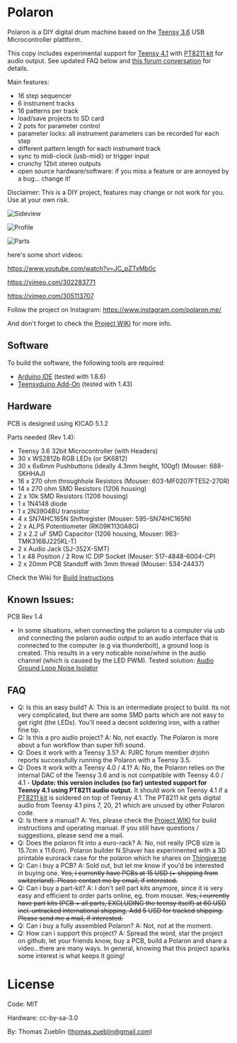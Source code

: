 # Polaron

Polaron is a DIY digital drum machine based on the [Teensy 3.6](https://www.pjrc.com/teensy/) USB Microcontroller plattform.

This copy includes experimental support for [Teensy 4.1](https://www.pjrc.com/store/teensy41.html) with [PT8211 kit](https://www.pjrc.com/store/pt8211_kit.html) for audio output.  See updated FAQ below and [this forum conversation](https://forum.pjrc.com/index.php?threads/posted-polaron-diy-drum-machine.54388/page-2#post-357428) for details.

Main features:

- 16 step sequencer
- 6 instrument tracks
- 16 patterns per track
- load/save projects to SD card
- 2 pots for parameter control
- parameter locks: all instrument parameters can be recorded for each step
- different pattern length for each instrument track
- sync to midi-clock (usb-midi) or trigger input
- crunchy 12bit stereo outputs
- open source hardware/software: if you miss a feature or are annoyed by a bug... change it!

Disclaimer: This is a DIY project, features may change or not work for you. Use at your own risk.

![Sideview](./Doc/Images/sideview.jpg)

![Profile](./Doc/Images/profileview.jpg)

![Parts](./Doc/Images/parts.jpg)

here's some short videos:

https://www.youtube.com/watch?v=JC_pZTxMb0c

https://vimeo.com/302283771

https://vimeo.com/305113707

Follow the project on Instagram: https://www.instagram.com/polaron.me/

And don't forget to check the [Project WIKI](https://github.com/zueblin/Polaron/wiki) for more info.

## Software

To build the software, the following tools are required:

- [Arduino IDE](https://www.arduino.cc/en/Main/Software) (tested with 1.8.6)
- [Teensyduino Add-On](https://www.pjrc.com/teensy/teensyduino.html) (tested with 1.43)

## Hardware

PCB is designed using KICAD 5.1.2

Parts needed (Rev 1.4):

- Teensy 3.6 32bit Microcontroller (with Headers)
- 30 x WS2812b RGB LEDs (or SK6812)
- 30 x 6x6mm Pushbuttons (ideally 4.3mm height, 100gf) (Mouser: 688-SKHHAJ)
- 16 x 270 ohm throughhole Resistors (Mouser: 603-MF0207FTE52-270R)
- 14 x 270 ohm SMD Resistors (1206 housing)
- 2 x 10k SMD Resistors (1206 housing)
- 1 x 1N4148 diode
- 1 x 2N3904BU transistor
- 4 x SN74HC165N Shiftregister (Mouser: 595-SN74HC165N)
- 2 x ALPS Potentiometer (RK09K1130A8G)
- 2 x 2.2 uF SMD Capacitor (1206 housing, Mouser: 963-TMK316BJ225KL-T)
- 2 x Audio Jack (SJ-352X-SMT)
- 1 x 48 Position / 2 Row IC DIP Socket (Mouser: 517-4848-6004-CP)
- 2 x 20mm PCB Standoff with 3mm thread (Mouser: 534-24437)

Check the Wiki for [Build Instructions](https://github.com/zueblin/Polaron/wiki/Building-the-Polaron)

## Known Issues:
PCB Rev 1.4

- In some situations, when connecting the polaron to a computer via usb and connecting the polaron audio output to an audio interface that is connected to the computer (e.g via thunderbolt), a ground loop is created. This results in a very noticable noise/whine in the audio channel (which is caused by the LED PWM). Tested solution: [Audio Ground Loop Noise Isolator](https://www.pjrc.com/store/audio_ground_isolator.html)

## FAQ

- Q: Is this an easy build? A: This is an intermediate project to build. Its not very complicated, but there are some SMD parts which are not easy to get right (the LEDs). You'll need a decent soldering iron, with a rather fine tip.
- Q: Is this a pro audio project? A: No, not exactly. The Polaron is more about a fun workflow than super hifi sound.
- Q: Does it work with a Teensy 3.5? A: PJRC forum member drjohn reports successfully running the Polaron with a Teensy 3.5.
- Q: Does it work with a Teensy 4.0 / 4.1? A: No, the Polaron relies on the internal DAC of the Teensy 3.6 and is not compatible with Teensy 4.0 / 4.1 - **Update: this version includes (so far) untested support for Teensy 4.1 using PT8211 audio output.**  It should work on Teensy 4.1 if a [PT8211 kit](https://www.pjrc.com/store/pt8211_kit.html) is soldered on top of Teensy 4.1.  The PT8211 kit gets digital audio from Teensy 4.1 pins 7, 20, 21 which are unused by other Polaron code.
- Q: Is there a manual? A: Yes, please check the [Project WIKI](https://github.com/zueblin/Polaron/wiki) for build instructions and operating manual. If you still have questions / suggestions, please send me a mail.
- Q: Does the polaron fit into a euro-rack? A: No, not really (PCB size is 15.7cm x 11.6cm). Polaron builder N.Shaver has experimented with a 3D printable eurorack case for the polaron which he shares on [Thingiverse](https://www.thingiverse.com/thing:3830556)
- Q: Can i buy a PCB? A: Sold out, but let me know if you'd be interested in buying one. ~~Yes, i currently have PCBs at 15 USD (+ shipping from switzerland). Please contact me by email, if interested.~~
- Q: Can i buy a part-kit? A: I don't sell part kits anymore, since it is very easy and efficient to order parts online, eg. from mouser. ~~Yes, i currently have part kits (PCB + all parts, EXCLUDING the teensy itself) at 60 USD incl. untracked international shipping. Add 5 USD for tracked shipping. Please send me a mail, if interested.~~
- Q: Can i buy a fully assembled Polaron? A: Not, not at the moment.
- Q: How can i support this project? A: Spread the word, star the project on github, let your friends know, buy a PCB, build a Polaron and share a video...there are many ways. In general, knowing that this project sparks some interest is what keeps it going!

# License

Code: MIT

Hardware: cc-by-sa-3.0

By: Thomas Zueblin (thomas.zueblin@gmail.com)
